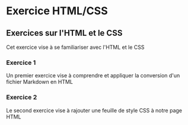 # Exercice HTML/CSS
Exercices sur l'HTML et le CSS
----------

Cet exercice vise à se familiariser avec l'HTML et le CSS
### Exercice 1
Un premier exercice vise à comprendre et appliquer la conversion d'un fichier Markdown en HTML

### Exercice 2 
Le second exercice vise à rajouter une feuille de style CSS à notre page HTML

